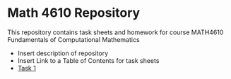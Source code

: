 # Math 4610 Repository
This repository contains task sheets and homework for course MATH4610 Fundamentals of Computational Mathematics
* Insert description of repository
* Insert Link to a Table of Contents for task sheets
* [Task 1](http://github.com/chazcornwall/math4610/tasksheets/tasksheet_01)
